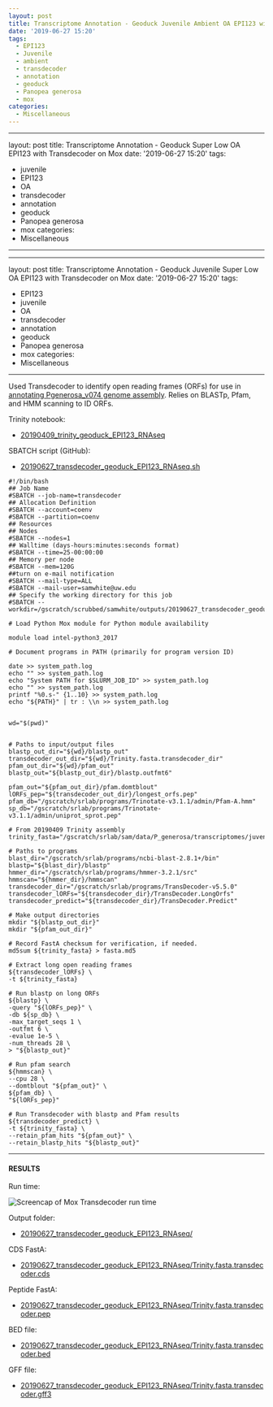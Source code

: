 ```yaml
---
layout: post
title: Transcriptome Annotation - Geoduck Juvenile Ambient OA EPI123 with Transdecoder on Mox
date: '2019-06-27 15:20'
tags:
  - EPI123
  - Juvenile
  - ambient
  - transdecoder
  - annotation
  - geoduck
  - Panopea generosa
  - mox
categories:
  - Miscellaneous
---
```


---
layout: post
title: Transcriptome Annotation - Geoduck Super Low OA EPI123 with Transdecoder on Mox
date: '2019-06-27 15:20'
tags:
  - juvenile
  - EPI123
  - OA
  - transdecoder
  - annotation
  - geoduck
  - Panopea generosa
  - mox
categories:
  - Miscellaneous
---

---
layout: post
title: Transcriptome Annotation - Geoduck Juvenile Super Low OA EPI123 with Transdecoder on Mox
date: '2019-06-27 15:20'
tags:
  - EPI123
  - juvenile
  - OA
  - transdecoder
  - annotation
  - geoduck
  - Panopea generosa
  - mox
categories:
  - Miscellaneous
---


Used Transdecoder to identify open reading frames (ORFs) for use in [annotating Pgenerosa_v074 genome assembly](https://github.com/RobertsLab/resources/issues/707). Relies on BLASTp, Pfam, and HMM scanning to ID ORFs.

Trinity notebook:

- [20190409_trinity_geoduck_EPI123_RNAseq](https://robertslab.github.io/sams-notebook/2019/04/09/Transcriptome-Assembly-Geoduck-Tissue-specific-Assembly-Juvenile-Ambient-OA-EPI123-with-HiSeq-Data-on-Mox.html)

SBATCH script (GitHub):

- [20190627_transdecoder_geoduck_EPI123_RNAseq.sh](https://github.com/RobertsLab/sams-notebook/blob/master/sbatch_scripts/20190627_transdecoder_geoduck_gaond_RNAseq.sh)

```shell
#!/bin/bash
## Job Name
#SBATCH --job-name=transdecoder
## Allocation Definition
#SBATCH --account=coenv
#SBATCH --partition=coenv
## Resources
## Nodes
#SBATCH --nodes=1
## Walltime (days-hours:minutes:seconds format)
#SBATCH --time=25-00:00:00
## Memory per node
#SBATCH --mem=120G
##turn on e-mail notification
#SBATCH --mail-type=ALL
#SBATCH --mail-user=samwhite@uw.edu
## Specify the working directory for this job
#SBATCH --workdir=/gscratch/scrubbed/samwhite/outputs/20190627_transdecoder_geoduck_EPI123_RNAseq

# Load Python Mox module for Python module availability

module load intel-python3_2017

# Document programs in PATH (primarily for program version ID)

date >> system_path.log
echo "" >> system_path.log
echo "System PATH for $SLURM_JOB_ID" >> system_path.log
echo "" >> system_path.log
printf "%0.s-" {1..10} >> system_path.log
echo "${PATH}" | tr : \\n >> system_path.log


wd="$(pwd)"


# Paths to input/output files
blastp_out_dir="${wd}/blastp_out"
transdecoder_out_dir="${wd}/Trinity.fasta.transdecoder_dir"
pfam_out_dir="${wd}/pfam_out"
blastp_out="${blastp_out_dir}/blastp.outfmt6"

pfam_out="${pfam_out_dir}/pfam.domtblout"
lORFs_pep="${transdecoder_out_dir}/longest_orfs.pep"
pfam_db="/gscratch/srlab/programs/Trinotate-v3.1.1/admin/Pfam-A.hmm"
sp_db="/gscratch/srlab/programs/Trinotate-v3.1.1/admin/uniprot_sprot.pep"

# From 20190409 Trinity assembly
trinity_fasta="/gscratch/srlab/sam/data/P_generosa/transcriptomes/juvenile/EPI123/Trinity.fasta"

# Paths to programs
blast_dir="/gscratch/srlab/programs/ncbi-blast-2.8.1+/bin"
blastp="${blast_dir}/blastp"
hmmer_dir="/gscratch/srlab/programs/hmmer-3.2.1/src"
hmmscan="${hmmer_dir}/hmmscan"
transdecoder_dir="/gscratch/srlab/programs/TransDecoder-v5.5.0"
transdecoder_lORFs="${transdecoder_dir}/TransDecoder.LongOrfs"
transdecoder_predict="${transdecoder_dir}/TransDecoder.Predict"

# Make output directories
mkdir "${blastp_out_dir}"
mkdir "${pfam_out_dir}"

# Record FastA checksum for verification, if needed.
md5sum ${trinity_fasta} > fasta.md5

# Extract long open reading frames
${transdecoder_lORFs} \
-t ${trinity_fasta}

# Run blastp on long ORFs
${blastp} \
-query "${lORFs_pep}" \
-db ${sp_db} \
-max_target_seqs 1 \
-outfmt 6 \
-evalue 1e-5 \
-num_threads 28 \
> "${blastp_out}"

# Run pfam search
${hmmscan} \
--cpu 28 \
--domtblout "${pfam_out}" \
${pfam_db} \
"${lORFs_pep}"

# Run Transdecoder with blastp and Pfam results
${transdecoder_predict} \
-t ${trinity_fasta} \
--retain_pfam_hits "${pfam_out}" \
--retain_blastp_hits "${blastp_out}"
```

---

#### RESULTS

Run time:

![Screencap of Mox Transdecoder run time](https://github.com/RobertsLab/sams-notebook/blob/master/images/screencaps/20190627_transdecoder_pgen_EPI123_runtime.png?raw=true)

Output folder:

- [20190627_transdecoder_geoduck_EPI123_RNAseq/](https://gannet.fish.washington.edu/Atumefaciens/20190627_transdecoder_geoduck_EPI123_RNAseq/)

CDS FastA:

- [20190627_transdecoder_geoduck_EPI123_RNAseq/Trinity.fasta.transdecoder.cds](https://gannet.fish.washington.edu/Atumefaciens/20190627_transdecoder_geoduck_EPI123_RNAseq/Trinity.fasta.transdecoder.cds)

Peptide FastA:

- [20190627_transdecoder_geoduck_EPI123_RNAseq/Trinity.fasta.transdecoder.pep](https://gannet.fish.washington.edu/Atumefaciens/20190627_transdecoder_geoduck_EPI123_RNAseq/Trinity.fasta.transdecoder.pep)

BED file:

- [20190627_transdecoder_geoduck_EPI123_RNAseq/Trinity.fasta.transdecoder.bed](https://gannet.fish.washington.edu/Atumefaciens/20190627_transdecoder_geoduck_EPI123_RNAseq/Trinity.fasta.transdecoder.bed)

GFF file:

- [20190627_transdecoder_geoduck_EPI123_RNAseq/Trinity.fasta.transdecoder.gff3](https://gannet.fish.washington.edu/Atumefaciens/20190627_transdecoder_geoduck_EPI123_RNAseq/Trinity.fasta.transdecoder.gff3)
